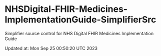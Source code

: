 # NHSDigital-FHIR-Medicines-ImplementationGuide-SimplifierSrc  
Simplifier source control for NHS Digital FHIR Medicines Implementation Guide  


Updated at: Mon Sep 25 00:50:20 UTC 2023
